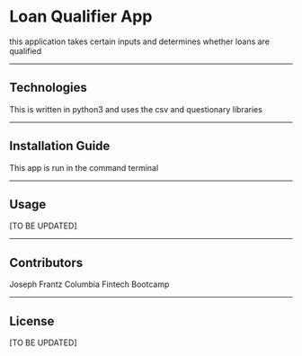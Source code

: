 # Loan Qualifier App

this application takes certain inputs and determines whether loans are qualified 

---

## Technologies

This is written in python3 and uses the csv and questionary libraries

---

## Installation Guide

This app is run in the command terminal 

---

## Usage

[TO BE UPDATED]

---

## Contributors

Joseph Frantz
Columbia Fintech Bootcamp

---

## License

[TO BE UPDATED]
